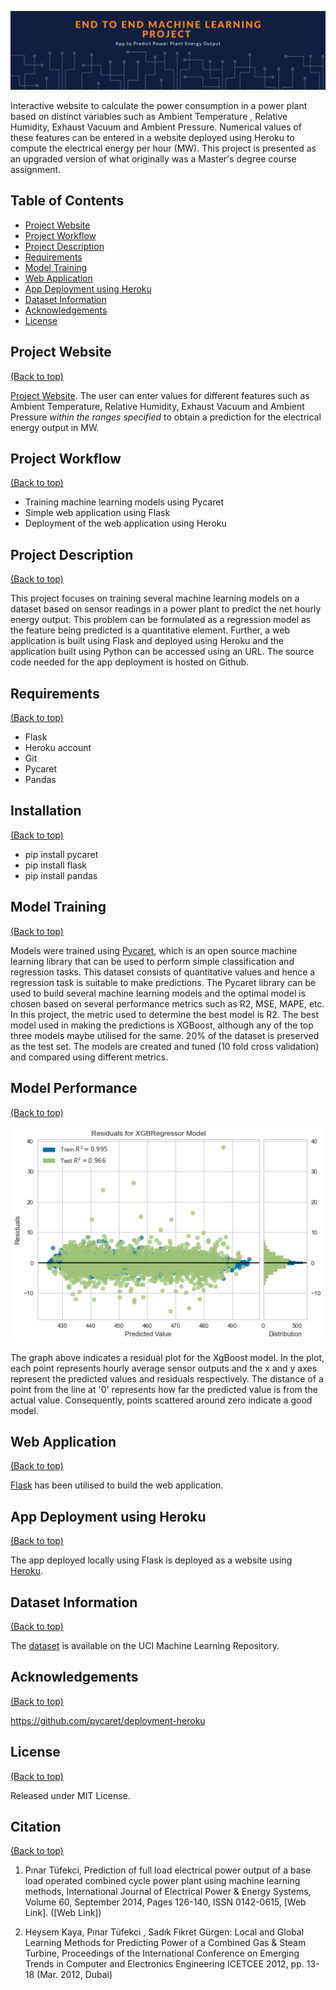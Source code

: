 
![Alt text](Banner-2.png?raw=true "Title")

Interactive website to calculate the power consumption in a power plant based on distinct variables such as Ambient Temperature , Relative Humidity, Exhaust Vacuum  and Ambient Pressure. Numerical values of these features can be entered in a website deployed using Heroku to compute the electrical energy per hour (MW). This project is presented as an upgraded version of what originally was a Master's degree course assignment.

## Table of Contents 

- [Project Website](#project-website)
- [Project Workflow](#project-workflow)
- [Project Description](#project-description)
- [Requirements](#requirements)
- [Model Training](#model-training)
- [Web Application](#web-application)
- [App Deployment using Heroku](#app-deployment-using-heroku)
- [Dataset Information](#dataset-information)
- [Acknowledgements](#acknowledgements)
- [License](#license)


## Project Website 

[(Back to top)](#table-of-contents)

[Project Website](https://pycaret-power.herokuapp.com/predict). The user can enter values for different features such as Ambient Temperature, Relative Humidity, Exhaust Vacuum and Ambient Pressure *within the ranges specified* to obtain a prediction for the electrical energy output in MW.  


## Project Workflow 

[(Back to top)](#table-of-contents)

  - Training machine learning models using Pycaret
  - Simple web application using Flask
  - Deployment of the web application using Heroku 

## Project Description 

[(Back to top)](#table-of-contents)

This project focuses on training several machine learning models on a dataset based on sensor readings in a power plant to predict the net hourly energy output. This problem can be formulated as a regression model as the feature being predicted is a quantitative element. Further, a web application is built using Flask and  deployed using Heroku and the application built using Python can be accessed using an URL. The source code needed for the app deployment is hosted on Github.

## Requirements 

[(Back to top)](#table-of-contents)

- Flask 
- Heroku account
- Git
- Pycaret
- Pandas

## Installation

[(Back to top)](#table-of-contents)

- pip install pycaret
- pip install flask
- pip install pandas

## Model Training 

[(Back to top)](#table-of-contents)

Models were trained using [Pycaret](https://pycaret.org/guide/), which is an open source machine learning library that can be used to perform simple classification and regression tasks. This dataset consists of quantitative values and hence a regression task is suitable to make predictions. The Pycaret library can be used to build several machine learning models and the optimal model is chosen based on several performance metrics such as R2, MSE, MAPE, etc. In this project, the metric used to determine the best model is R2. The best model used in making the predictions is XGBoost, although any of the top three models maybe utilised for the same. 20% of the dataset is preserved as the test set. 
The models are created and tuned (10 fold cross validation) and compared using different metrics.

## Model Performance

[(Back to top)](#table-of-contents)

![Alt text](ResPlot.png?raw=true "Title")

The graph above indicates a residual plot for the XgBoost model. In the plot, each point represents hourly average sensor outputs and the x and y axes represent the predicted values and residuals respectively. The distance of a point from the line at '0' represents how far the predicted value is from the actual value. Consequently, points scattered around zero indicate a good model. 

## Web Application

[(Back to top)](#table-of-contents)

[Flask](https://flask.palletsprojects.com/en/1.1.x/) has been utilised to build the web application. 

## App Deployment using Heroku

[(Back to top)](#table-of-contents)

The app deployed locally using Flask is deployed as a website using [Heroku](https://www.heroku.com).

## Dataset Information

[(Back to top)](#table-of-contents)

The [dataset](https://archive.ics.uci.edu/ml/datasets/Combined+Cycle+Power+Plant#) is available on the UCI Machine Learning Repository.

## Acknowledgements

[(Back to top)](#table-of-contents)

 https://github.com/pycaret/deployment-heroku

## License

[(Back to top)](#table-of-contents)

Released under MIT License.

## Citation 

[(Back to top)](#table-of-contents)

1. Pınar Tüfekci, Prediction of full load electrical power output of a base load operated combined cycle power plant using machine learning methods, International Journal of Electrical Power & Energy Systems, Volume 60, September 2014, Pages 126-140, ISSN 0142-0615, [Web Link].
([Web Link])

2. Heysem Kaya, Pınar Tüfekci , Sadık Fikret Gürgen: Local and Global Learning Methods for Predicting Power of a Combined Gas & Steam Turbine, Proceedings of the International Conference on Emerging Trends in Computer and Electronics Engineering ICETCEE 2012, pp. 13-18 (Mar. 2012, Dubai)


